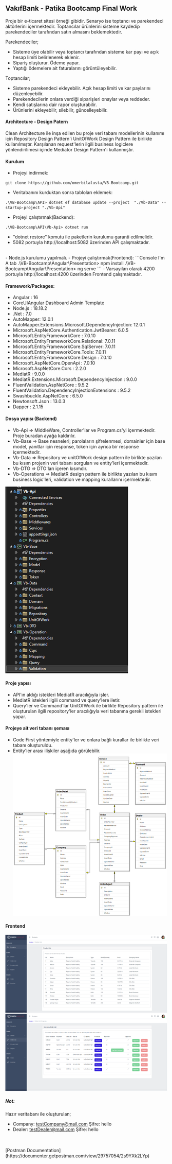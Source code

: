 ## VakıfBank - Patika Bootcamp Final Work

Proje bir e-ticaret sitesi örneği gibidir. Senaryo ise toptancı ve parekendeci aktörlerini içermektedir. Toptancılar ürünlerini sisteme kaydedip parekendeciler tarafından satın almasını beklemektedir.

Parekendeciler;
- Sisteme üye olabilir veya toptancı tarafından sisteme kar payı ve açık hesap limiti belirlenerek eklenir.
- Sipariş oluşturur. Ödeme yapar.
- Yaptığı ödemelere ait faturalarını görüntüleyebilir.

Toptancılar;
- Sisteme parekendeci ekleyebilir. Açık hesap limiti ve kar paylarını düzenleyebilir.
- Parekendecilerin onlara verdiği siparişleri onaylar veya reddeder.
- Kendi satışlarına dair rapor oluşturabilir.
- Ürünlerini ekleyebilir, silebilir, güncelleyebilir.

#### Architecture - Design Patern
Clean Architecture ile inşa edilen bu proje veri tabanı modellerinin kullanımı için Repository Design Pattern'i UnitOfWork Design Pattern ile birlikte kullanılmıştır. Karşılanan request'lerin ilgili business logiclere yönlendirilimesi içinde Mediator Design Pattern'i kullanmıştır.

#### Kurulum
- Projeyi indirmek:
```Git I'm A tab
git clone https://github.com/omerbilalusta/VB-Bootcamp.git
```

- Veritabanını kurduktan sonra tabloları eklemek:
```Console I'm A tab
.\VB-Bootcamp\API> dotnet ef database update --project  "./Vb-Data" --startup-project "./Vb-Api"
```
- Projeyi çalıştırmak(Backend):
```Console I'm A tab
.\VB-Bootcamp\API\Vb-Api> dotnet run
```
- "dotnet restore" komutu ile paketlerin kurulumu garanti edilmelidir.
- 5082 portuyla http://localhost:5082 üzerinden API çalışmaktadır.
<br>
- Node.js kurulumu yapılmalı.
- Projeyi çalıştırmak(Frontend):
```Console I'm A tab
.\VB-Bootcamp\Angular\Presentation> npm install
.\VB-Bootcamp\Angular\Presentation> ng serve
```
- Varsayılan olarak 4200 portuyla http://localhost:4200 üzerinden Frontend çalışmaktadır.

#### Framework/Packages:
- Angular : 16
- CoreUIAngular Dashboard Admin Template
- Node.js : 18.18.2
- .Net : 7.0
- AutoMapper: 12.0.1
- AutoMapper.Extensions.Microsoft.DependencyInjection: 12.0.1
- Microsoft.AspNetCore.Authentication.JwtBearer: 6.0.5
- Microsoft.EntityFrameworkCore : 7.0.10
- Microsoft.EntityFrameworkCore.Relational: 7.0.11
- Microsoft.EntityFrameworkCore.SqlServer: 7.0.11
- Microsoft.EntityFrameworkCore.Tools: 7.0.11
- Microsoft.EntityFrameworkCore.Design : 7.0.10
- Microsoft.AspNetCore.OpenApi : 7.0.10
- Microsoft.AspNetCore.Cors : 2.2.0
- MediatR : 9.0.0
- MediatR.Extensions.Microsoft.DependencyInjection : 9.0.0
- FluentValidation.AspNetCore : 9.5.2
- FluentValidation.DependencyInjectionExtensions : 9.5.2
- Swashbuckle.AspNetCore : 6.5.0
- Newtonsoft.Json : 13.0.3
- Dapper : 2.1.15



#### Dosya yapısı (Backend)
- Vb-Api => MiddleWare, Controller'lar ve Program.cs'yi içermektedir. Proje buradan ayağa kaldırılır.
- Vb-Base => Base nesneleri; parolaların şifrelenmesi, domainler için base model, yanıtlar için response, token için ayrıca bir response içermektedir. 
- Vb-Data => Repository ve unitOfWork design pattern ile birlikte yazılan bu kısım projenin veri tabanı sorguları ve entity'leri içermektedir.
- Vb-DTO => DTO'ları içeren kısımdır.
- Vb-Operations => MediatR design pattern ile birlikte yazılan bu kısım business logic'leri, validation ve mapping kurallarını içermektedir.

![](https://github.com/omerbilalusta/VB-Bootcamp/blob/main/images/backend_folder_structure.png?raw=true)

#### Proje yapısı
- API'ın aldığı istekleri MediatR aracılığıyla işler.
- MediatR istekleri ilgili command ve query'lere iletir.
- Query'ler ve Command'lar UnitOfWork ile birlikte Repository pattern ile oluşturulan ilgili repository'ler aracılığıyla veri tabanına gerekli istekleri yapar.



#### Projeye ait veri tabanı şeması
- Code First yöntemiyle entity'ler ve onlara bağlı kurallar ile birlikte veri tabanı oluşturuldu.
- Entity'ler arası ilişkiler aşağıda görülebilir.
![](https://github.com/omerbilalusta/VB-Bootcamp/blob/main/images/database_structure.png?raw=true)


#### Frontend
![](https://github.com/omerbilalusta/VB-Bootcamp/blob/main/images/productList.png?raw=true)
![](https://github.com/omerbilalusta/VB-Bootcamp/blob/main/images/companyOrderList.png?raw=true)



##### Not: 
Hazır veritabanı ile oluşturulan;
- Company: testCompany@mail.com Şifre: hello
- Dealer: testDealer@mail.com Şifre: hello


<br>
<br>
[Postman Documentation](https://documenter.getpostman.com/view/29757054/2s9YXk2LYp)


